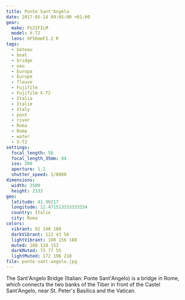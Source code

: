 ```yaml
---
title: Ponte Sant'Angelo
date: 2017-05-14 09:05:00 +01:00
gear:
  make: FUJIFILM
  model: X-T2
  lens: XF56mmF1.2 R
tags:
  - bateau
  - boat
  - bridge
  - eau
  - Europa
  - Europe
  - fleuve
  - Fujifilm
  - Fujifilm X-T2
  - Italia
  - Italie
  - Italy
  - pont
  - river
  - Roma
  - Rome
  - water
  - X-T2
settings:
  focal_length: 56
  focal_length_35mm: 84
  iso: 200
  aperture: 1.2
  shutter_speed: 1/8000
dimensions:
  width: 3500
  height: 2333
geo:
  latitude: 41.90217
  longitude: 12.471513333333334
  country: Italie
  city: Roma
colors:
  vibrant: 92 140 180
  darkVibrant: 122 43 56
  lightVibrant: 108 156 188
  muted: 100 128 152
  darkMuted: 75 77 55
  lightMuted: 172 196 210
file: ponte-sant-angelo.jpg
---
```


The Sant'Angelo Bridge (Italian: Ponte Sant'Angelo) is a bridge in Rome, which connects the two banks of the Tiber in front of the Castel Sant'Angelo, near St. Peter's Basilica and the Vatican.
